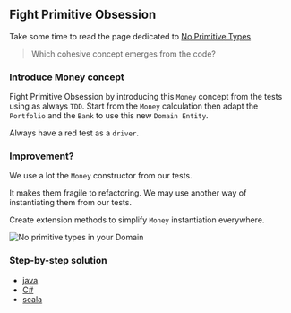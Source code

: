 ## Fight Primitive Obsession
Take some time to read the page dedicated to [No Primitive Types](https://xtrem-tdd.netlify.app/Flavours/Design/no-primitive-types)

> Which cohesive concept emerges from the code?

### Introduce Money concept
Fight Primitive Obsession by introducing this `Money` concept from the tests using as always `TDD`.
Start from the `Money` calculation then adapt the `Portfolio` and the `Bank` to use this new `Domain Entity`.

Always have a red test as a `driver`.

### Improvement?
We use a lot the `Money` constructor from our tests.

It makes them fragile to refactoring. We may use another way of instantiating them from our tests.

Create extension methods to  simplify `Money` instantiation everywhere.

![No primitive types in your Domain](../../docs/img/no-primitives.png)

### Step-by-step solution
- [java](../../java/docs/03.no-primitive-types.md)
- [C#](../../c%23/docs/03.no-primitive-types.md)
- [scala](../../scala/docs/03.no-primitive-types.md)